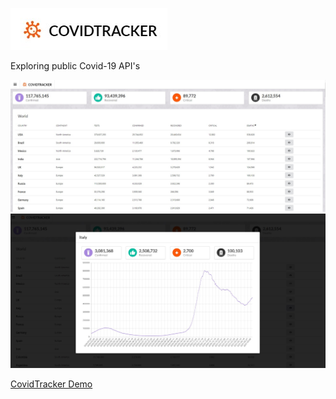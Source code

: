 ![Alt text](./public/CovidTracker.jpg)

Exploring public Covid-19 API's

![Alt text](./public/Screenshot_1.jpg)
![Alt text](./public/Screenshot_2.jpg)

[CovidTracker Demo](http://afnweb.co.za/projects/covidtracker/)
